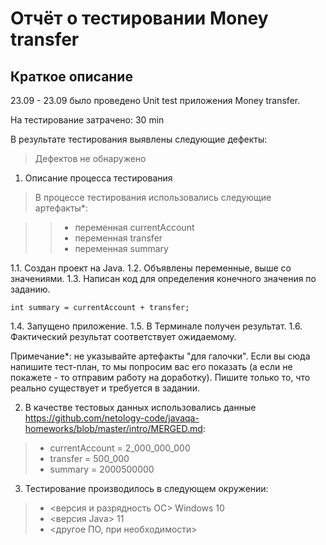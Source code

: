 # Отчёт о тестировании Money transfer #
## Краткое описание ##
23.09 - 23.09 было проведено Unit test приложения Money transfer.

На тестирование затрачено: 30 min

В результате тестирования выявлены следующие дефекты:
>    Дефектов не обнаружено

1. Описание процесса тестирования
>    В процессе тестирования использовались следующие артефакты*:

>> * переменная currentAccount
>> * переменная transfer
>> * переменная summary

1.1. Создан проект на Java.
1.2. Объявлены переменные, выше со значениями. 
1.3. Написан код для определения конечного значения по заданию. 
```
int summary = currentAccount + transfer;
```
1.4. Запущено приложение.
1.5. В Терминале получен результат. 
1.6. Фактический результат соответствует ожидаемому. 


Примечание*: не указывайте артефакты "для галочки". Если вы сюда напишите тест-план, то мы попросим вас его показать (а если не покажете - то отправим работу на доработку). Пишите только то, что реально существует и требуется в задании.

2. В качестве тестовых данных использовались данные https://github.com/netology-code/javaqa-homeworks/blob/master/intro/MERGED.md:

> * currentAccount = 2_000_000_000
> * transfer = 500_000
> * summary = 2000500000

3. Тестирование производилось в следующем окружении:

> * <версия и разрядность ОС> Windows 10
> * <версия Java> 11
> * <другое ПО, при необходимости>

